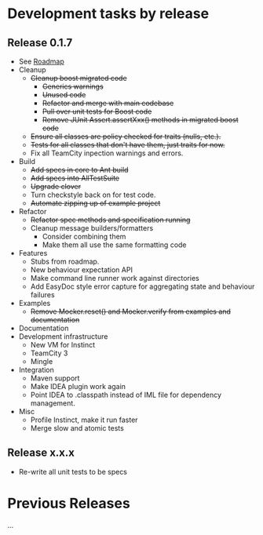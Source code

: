 # Development tasks by release #

## Release 0.1.7 ##

  * See [Roadmap](Roadmap.md)
  * Cleanup
    * ~~Cleanup boost migrated code~~
      * ~~Generics warnings~~
      * ~~Unused code~~
      * ~~Refactor and merge with main codebase~~
      * ~~Pull over unit tests for Boost code~~
      * ~~Remove JUnit Assert.assertXxx() methods in migrated boost code~~
    * ~~Ensure all classes are policy checked for traits (nulls, etc.).~~
    * ~~Tests for all classes that don't have them, just traits for now.~~
    * Fix all TeamCity inpection warnings and errors.
  * Build
    * ~~Add specs in core to Ant build~~
    * ~~Add specs into AllTestSuite~~
    * ~~Upgrade clover~~
    * Turn checkstyle back on for test code.
    * ~~Automate zipping up of example project~~
  * Refactor
    * ~~Refactor spec methods and specification running~~
    * Cleanup message builders/formatters
      * Consider combining them
      * Make them all use the same formatting code
  * Features
    * Stubs from roadmap.
    * New behaviour expectation API
    * Make command line runner work against directories
    * Add EasyDoc style error capture for aggregating state and behaviour failures
  * Examples
    * ~~Remove Mocker.reset() and Mocker.verify from examples and documentation~~
  * Documentation
  * Development infrastructure
    * New VM for Instinct
    * TeamCity 3
    * Mingle
  * Integration
    * Maven support
    * Make IDEA plugin work again
    * Point IDEA to .classpath instead of IML file for dependency management.
  * Misc
    * Profile Instinct, make it run faster
    * Merge slow and atomic tests

## Release x.x.x ##

  * Re-write all unit tests to be specs


# Previous Releases #

...